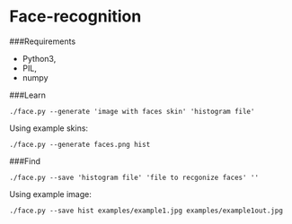 # Face-recognition
###Requirements
 - Python3,
 - PIL,
 - numpy

###Learn
```
./face.py --generate 'image with faces skin' 'histogram file'
```
Using example skins: 
```
./face.py --generate faces.png hist
```
###Find
```
./face.py --save 'histogram file' 'file to recgonize faces' ''
```
Using example image: 
```
./face.py --save hist examples/example1.jpg examples/example1out.jpg
```


